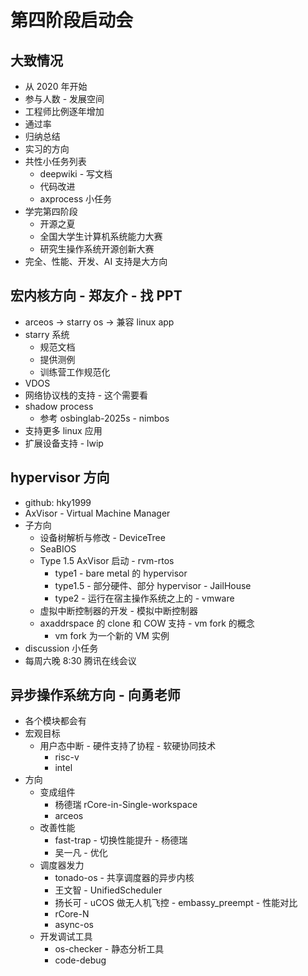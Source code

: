# 第四阶段启动会

## 大致情况

- 从 2020 年开始
- 参与人数 - 发展空间
- 工程师比例逐年增加
- 通过率
- 归纳总结
- 实习的方向
- 共性小任务列表
  - deepwiki - 写文档
  - 代码改进
  - axprocess 小任务
- 学完第四阶段
  - 开源之夏
  - 全国大学生计算机系统能力大赛
  - 研究生操作系统开源创新大赛
- 完全、性能、开发、AI 支持是大方向

## 宏内核方向 - 郑友介 - 找 PPT

- arceos -> starry os -> 兼容 linux app
- starry 系统
  - 规范文档
  - 提供测例
  - 训练营工作规范化
- VDOS
- 网络协议栈的支持 - 这个需要看
- shadow process
  - 参考 osbinglab-2025s - nimbos
- 支持更多 linux 应用
- 扩展设备支持 - lwip

## hypervisor 方向

- github: hky1999
- AxVisor - Virtual Machine Manager
- 子方向
  - 设备树解析与修改 - DeviceTree
  - SeaBIOS
  - Type 1.5 AxVisor 启动 - rvm-rtos
    - type1 - bare metal 的 hypervisor
    - type1.5 - 部分硬件、部分 hypervisor - JailHouse
    - type2 - 运行在宿主操作系统之上的 - vmware
  - 虚拟中断控制器的开发 - 模拟中断控制器
  - axaddrspace 的 clone 和 COW 支持 - vm fork 的概念
    - vm fork 为一个新的 VM 实例
- discussion 小任务
- 每周六晚 8:30 腾讯在线会议

## 异步操作系统方向 - 向勇老师

- 各个模块都会有
- 宏观目标
  - 用户态中断 - 硬件支持了协程 - 软硬协同技术
    - risc-v
    - intel
- 方向
  - 变成组件
    - 杨德瑞 rCore-in-Single-workspace
    - arceos
  - 改善性能
    - fast-trap - 切换性能提升 - 杨德瑞
    - 吴一凡 - 优化
  - 调度器发力
    - tonado-os - 共享调度器的异步内核
    - 王文智 - UnifiedScheduler
    - 扬长可 - uCOS 做无人机飞控 - embassy_preempt - 性能对比
    - rCore-N
    - async-os
  - 开发调试工具
    - os-checker - 静态分析工具
    - code-debug